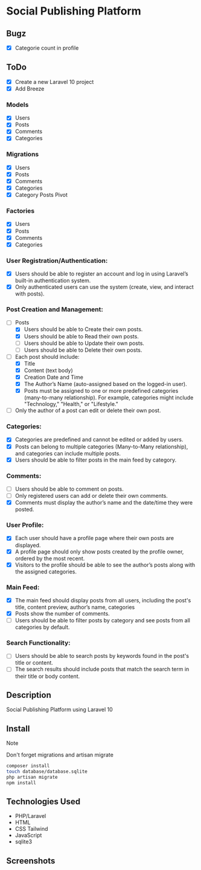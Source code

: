 # Social Publishing Platform

## Bugz

- [X] Categorie count in profile

## ToDo

- [X] Create a new Laravel 10 project
- [X] Add Breeze

### Models

- [X] Users
- [X] Posts
- [X] Comments
- [X] Categories

### Migrations

- [X] Users
- [X] Posts
- [X] Comments
- [X] Categories
- [X] Category Posts Pivot

### Factories

- [X] Users
- [X] Posts
- [X] Comments
- [X] Categories

### User Registration/Authentication:

- [X] Users should be able to register an account and log in using Laravel’s built-in authentication
  system.
- [X] Only authenticated users can use the system (create, view, and interact with posts).

### Post Creation and Management:

- [ ] Posts
    - [X] Users should be able to Create their own posts.
    - [X] Users should be able to Read their own posts.
    - [ ] Users should be able to Update their own posts.
    - [ ] Users should be able to Delete their own posts.
- [ ] Each post should include:
    - [X] Title
    - [X] Content (text body)
    - [X] Creation Date and Time
    - [X] The Author’s Name (auto-assigned based on the logged-in user).
    - [X] Posts must be assigned to one or more predefined categories (many-to-many relationship). For example,
      categories might include "Technology," "Health," or "Lifestyle."
- [ ] Only the author of a post can edit or delete their own post.

### Categories:

- [X] Categories are predefined and cannot be edited or added by users.
- [X] Posts can belong to multiple categories (Many-to-Many relationship), and categories can
  include multiple posts.
- [X] Users should be able to filter posts in the main feed by category.

### Comments:

- [ ] Users should be able to comment on posts.
- [ ] Only registered users can add or delete their own comments.
- [X] Comments must display the author’s name and the date/time they were posted.

### User Profile:

- [X] Each user should have a profile page where their own posts are displayed.
- [X] A profile page should only show posts created by the profile owner, ordered by the most
  recent.
- [X] Visitors to the profile should be able to see the author’s posts along with the assigned
  categories.

### Main Feed:

- [X] The main feed should display posts from all users, including the post's title, content preview,
  author’s name, categories
- [X] Posts show the number of comments.
- [ ] Users should be able to filter posts by category and see posts from all categories by default.

### Search Functionality:

- [ ] Users should be able to search posts by keywords found in the post's title or content.
- [ ] The search results should include posts that match the search term in their title or body
  content.

## Description

Social Publishing Platform using Laravel 10

## Install

> [!NOTE]
> Don't forget migrations and artisan migrate

```bash
composer install
touch database/database.sqlite
php artisan migrate
npm install
```

## Technologies Used

- PHP/Laravel
- HTML
- CSS Tailwind
- JavaScript
- sqlite3

## Screenshots

![]()
